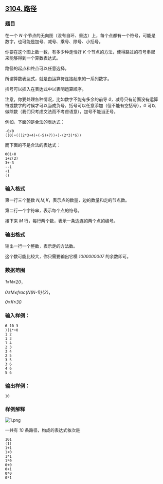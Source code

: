 ## [3104. 路径](https://www.acwing.com/problem/content/3107/)

### 题目

在一个 *N* 个节点的无向图（没有自环、重边）上，每个点都有一个符号，可能是数字，也可能是加号、减号、乘号、除号、小括号。

你要在这个图上数一数，有多少种走恰好 *K* 个节点的方法，使得路过的符号串起来能够得到一个算数表达式。

路径的起点和终点可以任意选择。

所谓算数表达式，就是由运算符连接起来的一系列数字。

括号可以插入在表达式中以表明运算顺序。

注意，你要处理各种情况，比如数字不能有多余的前导 *0*，减号只有前面没有运算符或数字的时候才可以当成负号，括号可以任意添加（但不能有空括号），*0* 可以做除数（我们只考虑文法而不考虑语意），加号不能当正号。

例如，下面的是合法的表达式：

```
-0/0
((0)+(((2*3+4)+(-5)+7))+(-(2*3)*6))
```

而下面的不是合法的表达式：

```
001+0
1+2(2)
3+-3
--1
+1
()
```

### 输入格式

第一行三个整数 *N,M,K*，表示点的数量，边的数量和走的节点数。

第二行一个字符串，表示每个点的符号。

接下来 *M* 行，每行两个数，表示一条边连的两个点的编号。

### 输出格式

输出一行一个整数，表示走的方法数。

这个数可能比较大，你只需要输出它模 *1000000007* 的余数即可。

### 数据范围

*1≤N≤20*，

*0≤M≤frac{N(N-1)}{2}*，

*0≤K≤30*

### 输入样例：

```
6 10 3
)(1*+0
1 2
1 3
1 4
2 3
3 4
2 5
3 5
3 6
4 6
5 6
```

### 输出样例：

```
10
```

### 样例解释

 ![1.png](https://cdn.acwing.com/media/article/image/2020/12/29/19_edace07449-1.png)

一共有 *10* 条路径，构成的表达式依次是

```
101
(1)
1+1
1+0
1*1
1*0
0+0
0+1
0*0
0*1
```
